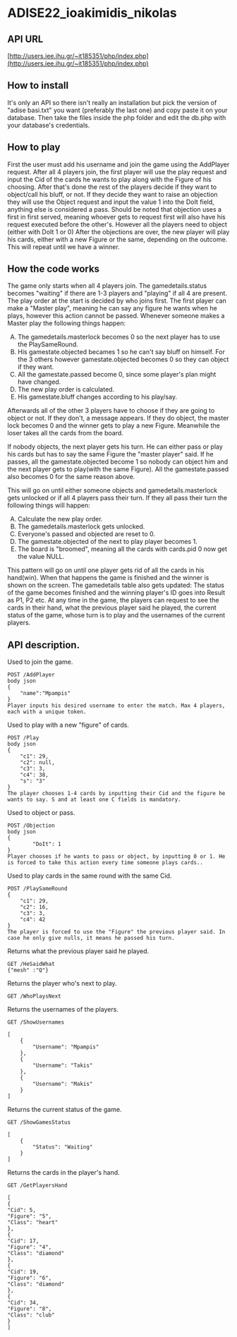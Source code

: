 
# ADISE22_ioakimidis_nikolas

## API URL
[http://users.iee.ihu.gr/~it185351/php/index.php](http://users.iee.ihu.gr/~it185351/php/index.php)



## How to install
It's only an API so there isn't really an installation but pick the version of "adise basi.txt" you want (preferably the last one) and copy paste it on your database. Then take the files inside the php folder and edit the db.php with your database's credentials.

## How to play
First the user must add his username and join the game using the AddPlayer request.
After all 4 players join, the first player will use the play request and input the Cid of the cards he wants to play along with the Figure of his choosing.
After that's done the rest of the players decide if they want to object/call his bluff, or not.
If they decide they want to raise an objection they will use the Object request and input the value 1 into the DoIt field, anything else is considered a pass. Should be noted that objection uses a first in first served, meaning whoever gets to request first will also have his request executed before the other's. However all the players need to object (either with DoIt 1 or 0)
After the objections are over, the new player will play his cards, either with a new Figure or the same, depending on the outcome. This will repeat until we have a winner.

## How the code works
The game only starts when all 4 players join. The gamedetails.status becomes "waiting" if there are 1-3 players and "playing" if all 4 are present.
The play order at the start is decided by who joins first. The first player can make a "Master play", meaning he can say any figure he wants when he plays, however this action cannot be passed. 
Whenever someone makes a Master play the following things happen:



<ol type="A">
  <li>The gamedetails.masterlock becomes 0 so the next player has to use the PlaySameRound.</li>
  <li>His gamestate.objected becames 1 so he can't say bluff on himself. For the 3 others however gamestate.objected becomes 0 so they can object if they want.</li>
  <li> All the gamestate.passed become 0, since some player's plan might have changed.</li>
  <li>The new play order is calculated.</li>
  <li>His gamestate.bluff changes according to his play/say.</li>
</ol>

Afterwards all of the other 3 players have to choose if they are going to object or not. If they don't, a message appears. If they do object, the master lock becomes 0 and the winner gets to play a new Figure. Meanwhile the loser takes all the cards from the board.

If nobody objects, the next player gets his turn. He can either pass or play his cards but has to say the same Figure the "master player" said.
If he passes, all the gamestate.objected become 1 so nobody can object him and the next player gets to play(with the same Figure). All the gamestate.passed also becomes 0 for the same reason above.

This will go on until either someone objects and gamedetails.masterlock gets unlocked or if all 4 players pass their turn.
If they all pass their turn the following things will happen:

<ol type="A">
    <li>Calculate the new play order.</li>
    <li>The gamedetails.masterlock gets unlocked.</li>
    <li>Everyone's passed and objected are reset to 0.</li>
    <li>The gamestate.objected of the next to play player becomes 1.</li>
    <li>The board is "broomed", meaning all the cards with cards.pid 0 now get the value NULL.</li>
</ol>

This pattern will go on until one player gets rid of all the cards in his hand(win). When that happens the game is finished and the winner is shown on the screen. The gamedetails table also gets updated: The status of the game becomes finished and the winning player's ID goes into Result as P1, P2 etc.
At any time in the game, the players can request to see the cards in their hand, what the previous player said he played, the current status of the game, whose turn is to play and the usernames of the current players.

## API description.

Used to join the game.
```
POST /AddPlayer 
body json
{
    "name":"Mpampis"
}
Player inputs his desired username to enter the match. Max 4 players, each with a unique token.
```

Used to play with a new "figure" of cards.
```
POST /Play 
body json
{
    "c1": 29,
    "c2": null,
    "c3": 3,
    "c4": 38,
    "s": "3"
}
The player chooses 1-4 cards by inputting their Cid and the figure he wants to say. S and at least one C fields is mandatory.
```
Used to object or pass.
```
POST /Objection  
body json
{
        "DoIt": 1
}
Player chooses if he wants to pass or object, by inputting 0 or 1. He is forced to take this action every time someone plays cards..
```
Used to play cards in the same round with the same Cid.
```
POST /PlaySameRound
{
    "c1": 29,
    "c2": 16,
    "c3": 3,
    "c4": 42
}
The player is forced to use the "Figure" the previous player said. In case he only give nulls, it means he passed his turn.
```
Returns what the previous player said he played.
```
GET /HeSaidWhat
{"mesh" :"Q"}
```

Returns the player who's next to play.
```
GET /WhoPlaysNext

```

Returns the usernames of the players.
```
GET /ShowUsernames

[
    {
        "Username": "Mpampis"
    },
    {
        "Username": "Takis"
    },
    {
        "Username": "Makis"
    }
]

```
Returns the current status of the game.
```
GET /ShowGamesStatus

[
    {
        "Status": "Waiting"
    }
]

```

Returns the cards in the player's hand.
```
GET /GetPlayersHand

[
{
"Cid": 5,
"Figure": "5",
"Class": "heart"
},
{
"Cid": 17,
"Figure": "4",
"Class": "diamond"
},
{
"Cid": 19,
"Figure": "6",
"Class": "diamond"
},
{
"Cid": 34,
"Figure": "8",
"Class": "club"
}
]

```
